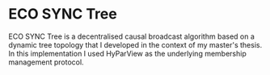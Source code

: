# ECO SYNC Tree

ECO SYNC Tree is a decentralised causal broadcast algorithm based on a dynamic tree topology that I developed in the context of my master's thesis. In this implementation I used HyParView as the underlying membership management protocol.
